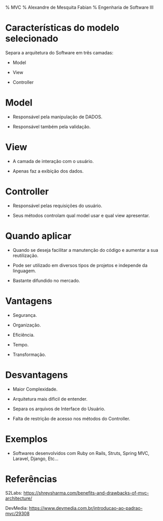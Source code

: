 % MVC
% Alexandre de Mesquita Fabian
% Engenharia de Software III

# Características do modelo selecionado
Separa a arquitetura do Software em três camadas:     

* Model

* View 

* Controller

# Model  

* Responsável pela manipulação de DADOS.  
  
* Responsável também pela validação.  

# View  

* A camada de interação com o usuário.

* Apenas faz a exibição dos dados.    

# Controller  

* Responsável pelas requisições do usuário.  

* Seus métodos controlam qual model usar e qual view apresentar.  


# Quando aplicar  

- Quando se deseja facilitar a manutenção do código e aumentar a sua reutilização.    

- Pode ser utilizado em diversos tipos de projetos e independe da linguagem.  

- Bastante difundido no mercado.  

# Vantagens  

- Segurança.
    
- Organização.  
  
- Eficiência.  
  
- Tempo.  
  
- Transformação.  

# Desvantagens  

- Maior Complexidade.  
  
- Arquitetura mais dificil de entender.  
  
- Separa os arquivos de Interface do Usuário.  
  
- Falta de restrição de acesso nos métodos do Controller.

# Exemplos  

- Softwares desenvolvidos com Ruby on Rails, Struts, Spring MVC, Laravel, Django, Etc...

# Referências  

S2Labs: 
https://shreysharma.com/benefits-and-drawbacks-of-mvc-architecture/  

DevMedia:
https://www.devmedia.com.br/introducao-ao-padrao-mvc/29308  









